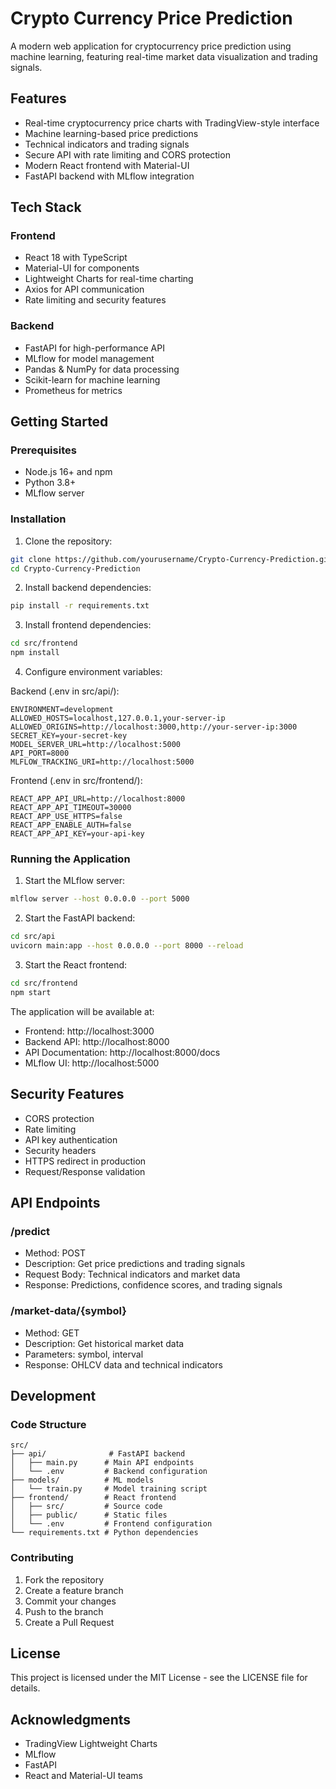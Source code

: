 # Crypto Currency Price Prediction

A modern web application for cryptocurrency price prediction using machine learning, featuring real-time market data visualization and trading signals.

## Features

- Real-time cryptocurrency price charts with TradingView-style interface
- Machine learning-based price predictions
- Technical indicators and trading signals
- Secure API with rate limiting and CORS protection
- Modern React frontend with Material-UI
- FastAPI backend with MLflow integration

## Tech Stack

### Frontend
- React 18 with TypeScript
- Material-UI for components
- Lightweight Charts for real-time charting
- Axios for API communication
- Rate limiting and security features

### Backend
- FastAPI for high-performance API
- MLflow for model management
- Pandas & NumPy for data processing
- Scikit-learn for machine learning
- Prometheus for metrics

## Getting Started

### Prerequisites
- Node.js 16+ and npm
- Python 3.8+
- MLflow server

### Installation

1. Clone the repository:
```bash
git clone https://github.com/yourusername/Crypto-Currency-Prediction.git
cd Crypto-Currency-Prediction
```

2. Install backend dependencies:
```bash
pip install -r requirements.txt
```

3. Install frontend dependencies:
```bash
cd src/frontend
npm install
```

4. Configure environment variables:

Backend (.env in src/api/):
```env
ENVIRONMENT=development
ALLOWED_HOSTS=localhost,127.0.0.1,your-server-ip
ALLOWED_ORIGINS=http://localhost:3000,http://your-server-ip:3000
SECRET_KEY=your-secret-key
MODEL_SERVER_URL=http://localhost:5000
API_PORT=8000
MLFLOW_TRACKING_URI=http://localhost:5000
```

Frontend (.env in src/frontend/):
```env
REACT_APP_API_URL=http://localhost:8000
REACT_APP_API_TIMEOUT=30000
REACT_APP_USE_HTTPS=false
REACT_APP_ENABLE_AUTH=false
REACT_APP_API_KEY=your-api-key
```

### Running the Application

1. Start the MLflow server:
```bash
mlflow server --host 0.0.0.0 --port 5000
```

2. Start the FastAPI backend:
```bash
cd src/api
uvicorn main:app --host 0.0.0.0 --port 8000 --reload
```

3. Start the React frontend:
```bash
cd src/frontend
npm start
```

The application will be available at:
- Frontend: http://localhost:3000
- Backend API: http://localhost:8000
- API Documentation: http://localhost:8000/docs
- MLflow UI: http://localhost:5000

## Security Features

- CORS protection
- Rate limiting
- API key authentication
- Security headers
- HTTPS redirect in production
- Request/Response validation

## API Endpoints

### /predict
- Method: POST
- Description: Get price predictions and trading signals
- Request Body: Technical indicators and market data
- Response: Predictions, confidence scores, and trading signals

### /market-data/{symbol}
- Method: GET
- Description: Get historical market data
- Parameters: symbol, interval
- Response: OHLCV data and technical indicators

## Development

### Code Structure
```
src/
├── api/              # FastAPI backend
│   ├── main.py      # Main API endpoints
│   └── .env         # Backend configuration
├── models/          # ML models
│   └── train.py     # Model training script
├── frontend/        # React frontend
│   ├── src/         # Source code
│   ├── public/      # Static files
│   └── .env         # Frontend configuration
└── requirements.txt # Python dependencies
```

### Contributing
1. Fork the repository
2. Create a feature branch
3. Commit your changes
4. Push to the branch
5. Create a Pull Request

## License

This project is licensed under the MIT License - see the LICENSE file for details.

## Acknowledgments

- TradingView Lightweight Charts
- MLflow
- FastAPI
- React and Material-UI teams
